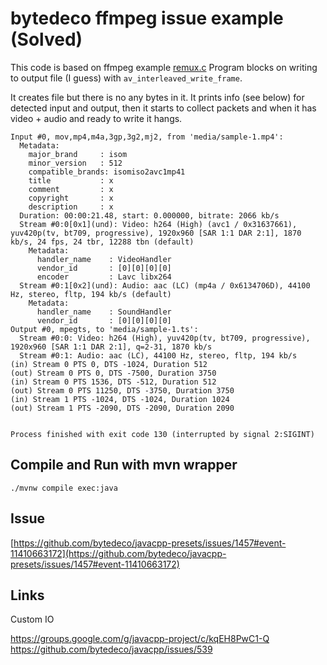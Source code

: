# bytedeco ffmpeg issue example (Solved)

This code  is based on ffmpeg example [remux.c](https://github.com/FFmpeg/FFmpeg/blob/master/doc/examples/remux.c)
Program blocks on writing to output file (I guess) with `av_interleaved_write_frame`.

It creates file but there is no any bytes in it. It prints info (see below) for detected input and output,
then it starts to collect packets and when it has video + audio and ready to write it hangs. 

```shell
Input #0, mov,mp4,m4a,3gp,3g2,mj2, from 'media/sample-1.mp4':
  Metadata:
    major_brand     : isom
    minor_version   : 512
    compatible_brands: isomiso2avc1mp41
    title           : x
    comment         : x
    copyright       : x
    description     : x
  Duration: 00:00:21.48, start: 0.000000, bitrate: 2066 kb/s
  Stream #0:0[0x1](und): Video: h264 (High) (avc1 / 0x31637661), yuv420p(tv, bt709, progressive), 1920x960 [SAR 1:1 DAR 2:1], 1870 kb/s, 24 fps, 24 tbr, 12288 tbn (default)
    Metadata:
      handler_name    : VideoHandler
      vendor_id       : [0][0][0][0]
      encoder         : Lavc libx264
  Stream #0:1[0x2](und): Audio: aac (LC) (mp4a / 0x6134706D), 44100 Hz, stereo, fltp, 194 kb/s (default)
    Metadata:
      handler_name    : SoundHandler
      vendor_id       : [0][0][0][0]
Output #0, mpegts, to 'media/sample-1.ts':
  Stream #0:0: Video: h264 (High), yuv420p(tv, bt709, progressive), 1920x960 [SAR 1:1 DAR 2:1], q=2-31, 1870 kb/s
  Stream #0:1: Audio: aac (LC), 44100 Hz, stereo, fltp, 194 kb/s
(in) Stream 0 PTS 0, DTS -1024, Duration 512
(out) Stream 0 PTS 0, DTS -7500, Duration 3750
(in) Stream 0 PTS 1536, DTS -512, Duration 512
(out) Stream 0 PTS 11250, DTS -3750, Duration 3750
(in) Stream 1 PTS -1024, DTS -1024, Duration 1024
(out) Stream 1 PTS -2090, DTS -2090, Duration 2090


Process finished with exit code 130 (interrupted by signal 2:SIGINT)
```

## Compile and Run with mvn wrapper

```shell
./mvnw compile exec:java
```

## Issue

[https://github.com/bytedeco/javacpp-presets/issues/1457#event-11410663172](https://github.com/bytedeco/javacpp-presets/issues/1457#event-11410663172)




## Links

Custom IO

https://groups.google.com/g/javacpp-project/c/kqEH8PwC1-Q
https://github.com/bytedeco/javacpp/issues/539
